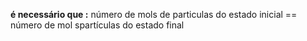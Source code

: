 **é necessário que :**
	número de mols de particulas do estado inicial == número de mol spartículas do estado final